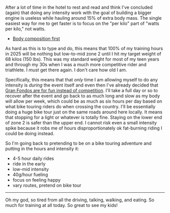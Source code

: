After a lot of time in the hotel to rest and read and think I've concluded (again) that doing any intensity work with the goal of building a bigger engine is useless while hauling around 15% of extra body mass. The single easiest way for me to get faster is to focus on the "per kilo" part of "watts per kilo," not watts.

- [Body composition first](../Fitness/Body%20composition%20first.md)

As hard as this is to type and do, this means that 100% of my training hours in 2025 will be nothing but low-to-mid zone 2 until I hit my target weight of 68 kilos (150 lbs). This was my standard weight for most of my teen years and through my 30s when I was a much more competitive rider and triathlete. I *must* get there again. I don't care how old I am.

Specifically, this means that that *only* time I am allowing myself to do any intensity is *during* the event itself and even then I've already decided that [Gran Fondos are for fun instead of competition](../Fitness/Gran%20Fondos%20for%20fun%20instead%20of%20competition.md). I'll take a full day or so to recover after the event and go back to as much long and slow as my body will allow per week, which could be as much as six hours per day based on what bike touring riders do when crossing the country. I'll be essentially doing a huge bike tour just on the same roads around here locally. It means that stopping for a light or whatever is totally fine. Staying on the lower end of zone 2 is safer than the upper end. I cannot risk even a small intensity spike because it robs me of hours disproportionately ok fat-burning riding I could be doing instead.

So I'm going back to pretending to be on a bike touring adventure and putting in the hours and intensity it:

- 4-5 hour daily rides
- ride in the early
- low-mid intensity
- 40g/hour fueling
- focus on feeling happy
- vary routes, pretend on bike tour

----

Oh my god, so tired from all the driving, talking, walking, and eating. So much for training at all today. So great to see my kids!